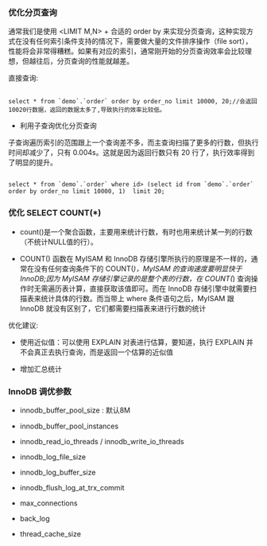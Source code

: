 
### 优化分页查询

通常我们是使用 <LIMIT M,N> + 合适的 order by 来实现分页查询，这种实现方式在没有任何索引条件支持的情况下，需要做大量的文件排序操作（file sort），性能将会非常得糟糕。如果有对应的索引，通常刚开始的分页查询效率会比较理想，但越往后，分页查询的性能就越差。

直接查询:

```

select * from `demo`.`order` order by order_no limit 10000, 20;//会返回10020行数据，返回的数据太多了,导致执行的效率比较低。

```
- 利用子查询优化分页查询

子查询遍历索引的范围跟上一个查询差不多，而主查询扫描了更多的行数，但执行时间却减少了，只有 0.004s。这就是因为返回行数只有 20 行了，执行效率得到了明显的提升。

```

select * from `demo`.`order` where id> (select id from `demo`.`order` order by order_no limit 10000, 1)  limit 20;

```

### 优化 SELECT COUNT(*)

- count()是一个聚合函数，主要用来统计行数，有时也用来统计某一列的行数（不统计NULL值的行）。

- COUNT() 函数在 MyISAM 和 InnoDB 存储引擎所执行的原理是不一样的，通常在没有任何查询条件下的 COUNT(*)，MyISAM 的查询速度要明显快于 InnoDB;因为 MyISAM 存储引擎记录的是整个表的行数，在 COUNT(*) 查询操作时无需遍历表计算，直接获取该值即可。而在 InnoDB 存储引擎中就需要扫描表来统计具体的行数。而当带上 where 条件语句之后，MyISAM 跟 InnoDB 就没有区别了，它们都需要扫描表来进行行数的统计

优化建议:

- 使用近似值：可以使用 EXPLAIN 对表进行估算，要知道，执行 EXPLAIN 并不会真正去执行查询，而是返回一个估算的近似值

- 增加汇总统计

### InnoDB 调优参数

- innodb_buffer_pool_size : 默认8M

- innodb_buffer_pool_instances

- innodb_read_io_threads / innodb_write_io_threads

- innodb_log_file_size

- innodb_log_buffer_size

- innodb_flush_log_at_trx_commit

- max_connections

- back_log

- thread_cache_size